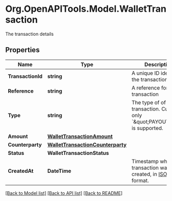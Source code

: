 # Org.OpenAPITools.Model.WalletTransaction
The transaction details

## Properties

Name | Type | Description | Notes
------------ | ------------- | ------------- | -------------
**TransactionId** | **string** | A unique ID identifying the transaction | 
**Reference** | **string** | A reference for the transaction | 
**Type** | **string** | The type of of the transaction. Currently, only &#x60;\&quot;PAYOUT\&quot;&#x60; is supported. | 
**Amount** | [**WalletTransactionAmount**](WalletTransactionAmount.md) |  | 
**Counterparty** | [**WalletTransactionCounterparty**](WalletTransactionCounterparty.md) |  | 
**Status** | **WalletTransactionStatus** |  | 
**CreatedAt** | **DateTime** | Timestamp when the transaction was created, in [ISO 8601](https://wikipedia.org/wiki/ISO_8601) format. | 

[[Back to Model list]](../README.md#documentation-for-models) [[Back to API list]](../README.md#documentation-for-api-endpoints) [[Back to README]](../README.md)

